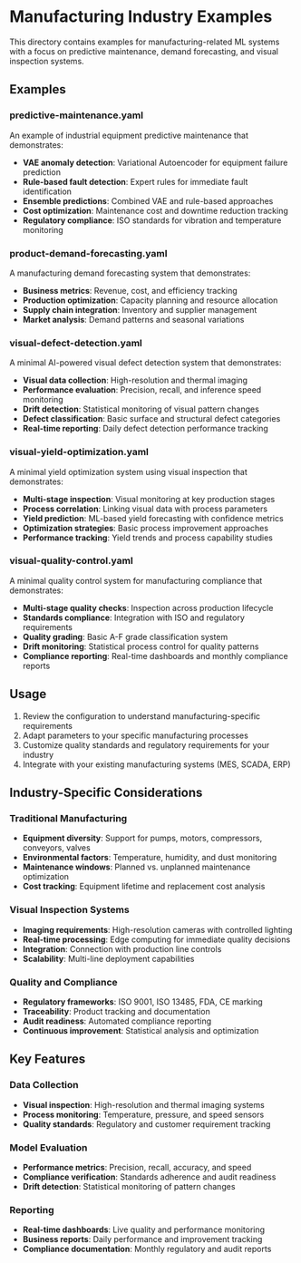 # Manufacturing Industry Examples

This directory contains examples for manufacturing-related ML systems with a focus on predictive maintenance, demand forecasting, and visual inspection systems.

## Examples

### predictive-maintenance.yaml
An example of industrial equipment predictive maintenance that demonstrates:

- **VAE anomaly detection**: Variational Autoencoder for equipment failure prediction
- **Rule-based fault detection**: Expert rules for immediate fault identification
- **Ensemble predictions**: Combined VAE and rule-based approaches
- **Cost optimization**: Maintenance cost and downtime reduction tracking
- **Regulatory compliance**: ISO standards for vibration and temperature monitoring

### product-demand-forecasting.yaml
A manufacturing demand forecasting system that demonstrates:

- **Business metrics**: Revenue, cost, and efficiency tracking
- **Production optimization**: Capacity planning and resource allocation
- **Supply chain integration**: Inventory and supplier management
- **Market analysis**: Demand patterns and seasonal variations

### visual-defect-detection.yaml
A minimal AI-powered visual defect detection system that demonstrates:

- **Visual data collection**: High-resolution and thermal imaging
- **Performance evaluation**: Precision, recall, and inference speed monitoring
- **Drift detection**: Statistical monitoring of visual pattern changes
- **Defect classification**: Basic surface and structural defect categories
- **Real-time reporting**: Daily defect detection performance tracking

### visual-yield-optimization.yaml
A minimal yield optimization system using visual inspection that demonstrates:

- **Multi-stage inspection**: Visual monitoring at key production stages
- **Process correlation**: Linking visual data with process parameters
- **Yield prediction**: ML-based yield forecasting with confidence metrics
- **Optimization strategies**: Basic process improvement approaches
- **Performance tracking**: Yield trends and process capability studies

### visual-quality-control.yaml
A minimal quality control system for manufacturing compliance that demonstrates:

- **Multi-stage quality checks**: Inspection across production lifecycle
- **Standards compliance**: Integration with ISO and regulatory requirements
- **Quality grading**: Basic A-F grade classification system
- **Drift monitoring**: Statistical process control for quality patterns
- **Compliance reporting**: Real-time dashboards and monthly compliance reports

## Usage

1. Review the configuration to understand manufacturing-specific requirements
2. Adapt parameters to your specific manufacturing processes
3. Customize quality standards and regulatory requirements for your industry
4. Integrate with your existing manufacturing systems (MES, SCADA, ERP)

## Industry-Specific Considerations

### Traditional Manufacturing
- **Equipment diversity**: Support for pumps, motors, compressors, conveyors, valves
- **Environmental factors**: Temperature, humidity, and dust monitoring
- **Maintenance windows**: Planned vs. unplanned maintenance optimization
- **Cost tracking**: Equipment lifetime and replacement cost analysis

### Visual Inspection Systems
- **Imaging requirements**: High-resolution cameras with controlled lighting
- **Real-time processing**: Edge computing for immediate quality decisions
- **Integration**: Connection with production line controls
- **Scalability**: Multi-line deployment capabilities

### Quality and Compliance
- **Regulatory frameworks**: ISO 9001, ISO 13485, FDA, CE marking
- **Traceability**: Product tracking and documentation
- **Audit readiness**: Automated compliance reporting
- **Continuous improvement**: Statistical analysis and optimization

## Key Features

### Data Collection
- **Visual inspection**: High-resolution and thermal imaging systems
- **Process monitoring**: Temperature, pressure, and speed sensors
- **Quality standards**: Regulatory and customer requirement tracking

### Model Evaluation
- **Performance metrics**: Precision, recall, accuracy, and speed
- **Compliance verification**: Standards adherence and audit readiness
- **Drift detection**: Statistical monitoring of pattern changes

### Reporting
- **Real-time dashboards**: Live quality and performance monitoring
- **Business reports**: Daily performance and improvement tracking
- **Compliance documentation**: Monthly regulatory and audit reports
